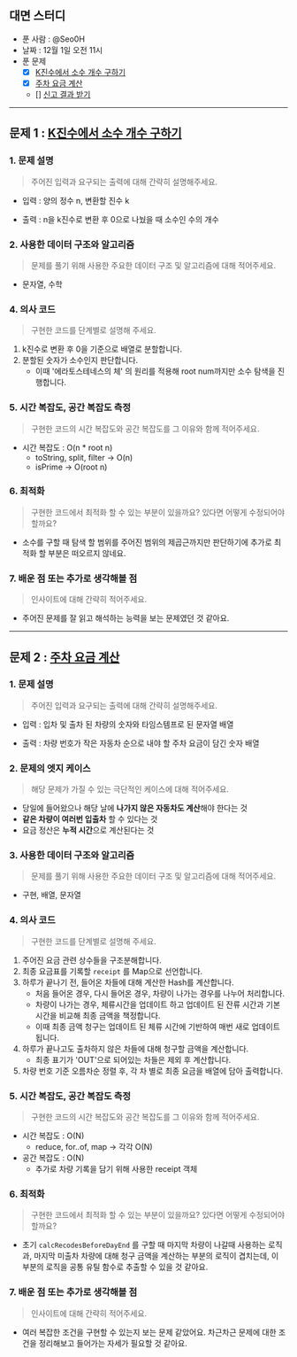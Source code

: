 ## 대면 스터디

- 푼 사람 : @Seo0H
- 날짜 : 12월 1일 오전 11시
- 푼 문제
  - [x] [K진수에서 소수 개수 구하기](https://school.programmers.co.kr/learn/courses/30/lessons/92335)
  - [x] [주차 요금 계산](https://school.programmers.co.kr/learn/courses/30/lessons/92341)
  - [] [신고 결과 받기](https://school.programmers.co.kr/learn/courses/30/lessons/92334)

---

## 문제 1 : [K진수에서 소수 개수 구하기](https://school.programmers.co.kr/learn/courses/30/lessons/92335)

### 1. **문제 설명**

> 주어진 입력과 요구되는 출력에 대해 간략히 설명해주세요.

- 입력 : 양의 정수 n, 변환할 진수 k

- 출력 : n을 k진수로 변환 후 0으로 나눴을 때 소수인 수의 개수

### 2. **사용한 데이터 구조와 알고리즘**

> 문제를 풀기 위해 사용한 주요한 데이터 구조 및 알고리즘에 대해 적어주세요.

- 문자열, 수학

### 4. **의사 코드**

> 구현한 코드를 단계별로 설명해 주세요.

1. k진수로 변환 후 0을 기준으로 배열로 분할합니다.
2. 분할된 숫자가 소수인지 판단합니다.
   - 이때 '에라토스테네스의 체' 의 원리를 적용해 root num까지만 소수 탐색을 진행합니다.

### 5. **시간 복잡도, 공간 복잡도 측정**

> 구현한 코드의 시간 복잡도와 공간 복잡도를 그 이유와 함께 적어주세요.

- 시간 복잡도 : O(n \* root n)
  - toString, split, filter -> O(n)
  - isPrime -> O(root n)

### 6. **최적화**

> 구현한 코드에서 최적화 할 수 있는 부분이 있을까요? 있다면 어떻게 수정되어야 할까요?

- 소수를 구할 때 탐색 할 범위를 주어진 범위의 제곱근까지만 판단하기에 추가로 최적화 할 부분은 떠오르지 않네요.

### 7. **배운 점 또는 추가로 생각해볼 점**

> 인사이트에 대해 간략히 적어주세요.

- 주어진 문제를 잘 읽고 해석하는 능력을 보는 문제였던 것 같아요.

---

## 문제 2 : [주차 요금 계산](https://school.programmers.co.kr/learn/courses/30/lessons/92341)

### 1. **문제 설명**

> 주어진 입력과 요구되는 출력에 대해 간략히 설명해주세요.

- 입력 : 입차 및 출차 된 차량의 숫자와 타임스템프로 된 문자열 배열

- 출력 : 차량 번호가 작은 자동차 순으로 내야 할 주차 요금이 담긴 숫자 배열

### 2. **문제의 엣지 케이스**

> 해당 문제가 가질 수 있는 극단적인 케이스에 대해 적어주세요.

- 당일에 들어왔으나 해당 날에 **나가지 않은 자동차도 계산**해야 한다는 것
- **같은 차량이 여러번 입출차** 할 수 있다는 것
- 요금 정산은 **누적 시간**으로 계산된다는 것

### 3. **사용한 데이터 구조와 알고리즘**

> 문제를 풀기 위해 사용한 주요한 데이터 구조 및 알고리즘에 대해 적어주세요.

- 구현, 배열, 문자열

### 4. **의사 코드**

> 구현한 코드를 단계별로 설명해 주세요.

1. 주어진 요금 관련 상수들을 구조분해합니다.
2. 최종 요금표를 기록할 `receipt` 를 Map으로 선언합니다.
3. 하루가 끝나기 전, 들어온 차들에 대해 계산한 Hash를 계산합니다.
   - 처음 들어온 경우, 다시 들어온 경우, 차량이 나가는 경우를 나누어 처리합니다.
   - 차량이 나가는 경우, 체류시간을 업데이트 하고 업데이트 된 잔류 시간과 기본 시간을 비교해 최종 금액을 책정합니다.
   - 이때 최종 금액 청구는 업데이트 된 체류 시간에 기반하여 매번 새로 업데이트 됩니다.
4. 하루가 끝나고도 출차하지 않은 차들에 대해 청구할 금액을 계산합니다.
   - 최종 표기가 'OUT'으로 되어있는 차들은 제외 후 계산합니다.
5. 차량 번호 기준 오름차순 정렬 후, 각 차 별로 최종 요금을 배열에 담아 출력합니다.

### 5. **시간 복잡도, 공간 복잡도 측정**

> 구현한 코드의 시간 복잡도와 공간 복잡도를 그 이유와 함께 적어주세요.

- 시간 복잡도 : O(N)
  - reduce, for..of, map -> 각각 O(N)
- 공간 복잡도 : O(N)
  - 추가로 차량 기록을 담기 위해 사용한 receipt 객체

### 6. **최적화**

> 구현한 코드에서 최적화 할 수 있는 부분이 있을까요? 있다면 어떻게 수정되어야 할까요?

- 초기 `calcRecodesBeforeDayEnd` 를 구할 때 마지막 차량이 나갈때 사용하는 로직과, 마지막 미출차 차량에 대해 청구 금액을 계산하는 부분의 로직이 겹치는데, 이 부분의 로직을 공통 유틸 함수로 추출할 수 있을 것 같아요.

### 7. **배운 점 또는 추가로 생각해볼 점**

> 인사이트에 대해 간략히 적어주세요.

- 여러 복잡한 조건을 구현할 수 있는지 보는 문제 같았어요. 차근차근 문제에 대한 조건을 정리해보고 들어가는 자세가 필요할 것 같아요.
